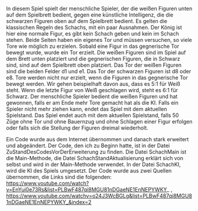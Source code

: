 In diesem Spiel spielt der menschliche Spieler, der die weißen Figuren unten auf dem Spielbrett bedient, gegen eine künstliche Intelligenz, die die schwarzen Figuren oben auf dem Spielbrett bedient. Es gelten die klassischen Regeln des Schachs, mit ein paar Ausnahmen. Der König ist hier eine normale Figur, es gibt kein Schach geben und kein im Schach stehen. Beide Seiten haben ein eigenes Tor und müssen versuchen, so viele Tore wie möglich zu erzielen. Sobald eine Figur in das gegnerische Tor bewegt wurde, wurde ein Tor erzielt. Die weißen Figuren sind im Spiel auf dem Brett unten platziert und die gegnerischen Figuren, die in Schwarz sind, sind auf dem Spielbrett oben platziert. Das Tor der weißen Figuren sind die beiden Felder d1 und e1. Das Tor der schwarzen Figuren ist d8 oder e8. Tore werden nicht nur erzielt, wenn die Figuren in das gegnerische Tor bewegt werden. Wir gehen beispielhaft davon aus, dass es 5:1 für Weiß steht. Wenn die letzte Figur von Weiß geschlagen wird, steht es 6:1 für Schwarz. Der menschliche Spieler bedient die weißen Figuren und hat gewonnen, falls er am Ende mehr Tore gemacht hat als die KI. Falls ein Spieler nicht mehr ziehen kann, endet das Spiel mit dem aktuellen Spielstand. Das Spiel endet auch mit dem aktuellen Spielstand, falls 50 Züge ohne Tor und ohne Bauernzug und ohne Schlagen einer Figur erfolgen oder falls sich die Stellung der Figuren dreimal wiederholt.

Ein Code wurde aus dem Internet übernommen und danach stark erweitert und abgeändert. Der Code, den ich zu Beginn hatte, ist in der Datei ZuStandDesCodesVorDerErweiterung zu finden. Die Datei SchachMain ist die Main-Methode, die Datei SchachStandAktualisierung erklärt sich von selbst und wird in der Main-Methode verwendet. In der Datei SchachKI, wird die KI des Spiels umgesetzt. Der Code wurde aus zwei Quellen übernommen, die Links sind die folgenden: https://www.youtube.com/watch?v=EnYui0e73Rs&list=PLBwF487qi8MGU81nDGaeNE1EnNEPYWKY_ , https://www.youtube.com/watchv=o24J3WcBGLg&list=PLBwF487qi8MGU81nDGaeNE1EnNEPYWKY_&index=2 
